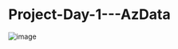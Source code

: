 # Project-Day-1---AzData

![image](https://github.com/user-attachments/assets/74768740-193f-4a22-8008-b209764cf667)
